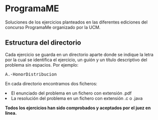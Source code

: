 # ProgramaME

Soluciones de los ejercicios planteados en las diferentes ediciones del concurso ProgramaMe organizado por la UCM.

<h2>Estructura del directorio</h2>

Cada ejercicio se guarda en un directorio aparte donde se indique la letra por la cual se identifica el ejercicio, un guión y un título descriptivo del problema sin espacios. Por ejemplo:

<pre>A.-HonorDistribucion</pre>

En cada directorio encontramos dos ficheros:

<li>El enunciado del problema en un fichero con extensión .pdf
<li>La resolución del problema en un fichero con extensión .c o .java
  
 <b>Todos los ejercicios han sido comprobados y aceptados por el juez en linea.</b>
